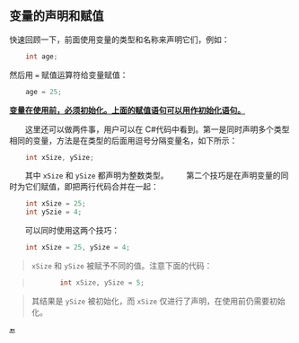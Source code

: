 ## 变量的声明和赋值

快速回顾一下，前面使用变量的类型和名称来声明它们，例如：

```csharp
    int age;
```

然后用 `=` 赋值运算符给变量赋值：

```csharp
    age = 25;
```

**[变量在使用前，必须初始化。上面的赋值语句可以用作初始化语句。]()**


&emsp;&emsp;这里还可以做两件事，用户可以在 C#代码中看到。第一是同时声明多个类型相同的变量，方法是在类型的后面用逗号分隔变量名，如下所示：

```csharp
    int xSize, ySize;
```

&emsp;&emsp;其中 `xSize` 和 `ySize` 都声明为整数类型。
&emsp;&emsp;第二个技巧是在声明变量的同时为它们赋值，即把两行代码合并在一起：

```csharp
    int xSize = 25;
    int ySzie = 4;
```

&emsp;&emsp;可以同时使用这两个技巧：

```csharp
    int xSize = 25, ySize = 4;
```

>`xSize` 和 `ySize` 被赋予不同的值。注意下面的代码：

>```csharp
>        int xSize, ySize = 5;
>```

>其结果是 `ySize` 被初始化，而 `xSize` 仅进行了声明，在使用前仍需要初始化。






🔚